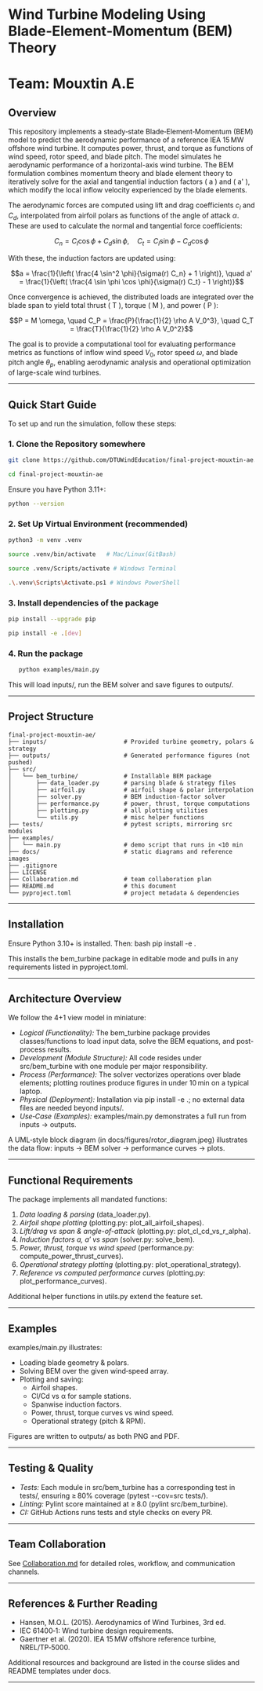 # Wind Turbine Modeling Using Blade‑Element‑Momentum (BEM) Theory

# **Team**: Mouxtin A.E

## **Overview**
This repository implements a steady‑state Blade‑Element‑Momentum (BEM) model to predict the aerodynamic performance of a reference IEA 15 MW offshore wind turbine. It computes power, thrust, and torque as functions of wind speed, rotor speed, and blade pitch. The model simulates he aerodynamic performance of a horizontal-axis wind turbine. The BEM formulation combines momentum theory and blade element theory to iteratively solve for the axial and tangential induction factors \( a \) and \( a' \), which modify the local inflow velocity experienced by the blade elements.

The aerodynamic forces are computed using lift and drag coefficients $c_l$ and $C_d$, interpolated from airfoil polars as functions of the angle of attack $\alpha$. These are used to calculate the normal and tangential force coefficients:

```math
C_n = C_l \cos\phi + C_d \sin\phi, \quad
C_t = C_l \sin\phi - C_d \cos\phi
```

With these, the induction factors are updated using:

```math
a = \frac{1}{\left( \frac{4 \sin^2 \phi}{\sigma(r) C_n} + 1 \right)}, \quad
a' = \frac{1}{\left( \frac{4 \sin \phi \cos \phi}{\sigma(r) C_t} - 1 \right)}
```

Once convergence is achieved, the distributed loads are integrated over the blade span to yield total thrust \( T \), torque \( M \), and power \( P \):

```math
P = M \omega, \quad
C_P = \frac{P}{\frac{1}{2} \rho A V_0^3}, \quad
C_T = \frac{T}{\frac{1}{2} \rho A V_0^2}
```

The goal is to provide a computational tool for evaluating performance metrics as functions of inflow wind speed $V_0$, rotor speed $\omega$, and blade pitch angle $\theta_p$, enabling aerodynamic analysis and operational optimization of large-scale wind turbines.


---

## **Quick Start Guide**
To set up and run the simulation, follow these steps:

### **1️. Clone the Repository somewhere**
```sh
git clone https://github.com/DTUWindEducation/final-project-mouxtin-ae.git
```
```sh
cd final-project-mouxtin-ae
```
Ensure you have Python 3.11+:
```sh
python --version
```
<!-- ```sh
conda create -n windsim python=3.11 -y
conda activate windsim
pip install -r requirements.txt
``` -->

### **2. Set Up Virtual Environment (recommended)**
```sh
python3 -m venv .venv
```
```sh
source .venv/bin/activate   # Mac/Linux(GitBash)
```
```sh
source .venv/Scripts/activate # Windows Terminal
```
```sh
.\.venv\Scripts\Activate.ps1 # Windows PowerShell
```

### **3. Install dependencies of the package**
```sh
pip install --upgrade pip
```
```sh
pip install -e .[dev]
```
   

### **4. Run the package**
```sh
   python examples/main.py
```
   This will load inputs/, run the BEM solver and save figures to outputs/.

---

## **Project Structure**

```text
final-project-mouxtin-ae/
├── inputs/                      # Provided turbine geometry, polars & strategy
├── outputs/                     # Generated performance figures (not pushed)
├── src/
│   └── bem_turbine/             # Installable BEM package
│       ├── data_loader.py       # parsing blade & strategy files
│       ├── airfoil.py           # airfoil shape & polar interpolation
│       ├── solver.py            # BEM induction‐factor solver
│       ├── performance.py       # power, thrust, torque computations
│       ├── plotting.py          # all plotting utilities
│       └── utils.py             # misc helper functions
├── tests/                       # pytest scripts, mirroring src modules
├── examples/
│   └── main.py                  # demo script that runs in <10 min
├── docs/                        # static diagrams and reference images
├── .gitignore
├── LICENSE
├── Collaboration.md             # team collaboration plan
├── README.md                    # this document
└── pyproject.toml               # project metadata & dependencies
```


---

## Installation

Ensure Python 3.10+ is installed. Then:
bash
pip install -e .

This installs the bem_turbine package in editable mode and pulls in any requirements listed in pyproject.toml.

---

## Architecture Overview

We follow the 4+1 view model in miniature:

- *Logical (Functionality):* The bem_turbine package provides classes/functions to load input data, solve the BEM equations, and post-process results.
- *Development (Module Structure):* All code resides under src/bem_turbine with one module per major responsibility.
- *Process (Performance):* The solver vectorizes operations over blade elements; plotting routines produce figures in under 10 min on a typical laptop.
- *Physical (Deployment):* Installation via pip install -e .; no external data files are needed beyond inputs/.
- *Use‐Case (Examples):* examples/main.py demonstrates a full run from inputs → outputs.

A UML‐style block diagram (in docs/figures/rotor_diagram.jpeg) illustrates the data flow: inputs → BEM solver → performance curves → plots.

---

## Functional Requirements

The package implements all mandated functions:

1. *Data loading & parsing* (data_loader.py).
2. *Airfoil shape plotting* (plotting.py: plot_all_airfoil_shapes).
3. *Lift/drag vs span & angle-of-attack* (plotting.py: plot_cl_cd_vs_r_alpha).
4. *Induction factors a, a′ vs span* (solver.py: solve_bem).
5. *Power, thrust, torque vs wind speed* (performance.py: compute_power_thrust_curves).
6. *Operational strategy plotting* (plotting.py: plot_operational_strategy).
7. *Reference vs computed performance curves* (plotting.py: plot_performance_curves).

Additional helper functions in utils.py extend the feature set.

---

## Examples

examples/main.py illustrates:

- Loading blade geometry & polars.
- Solving BEM over the given wind‐speed array.
- Plotting and saving:
  - Airfoil shapes.
  - Cl/Cd vs α for sample stations.
  - Spanwise induction factors.
  - Power, thrust, torque curves vs wind speed.
  - Operational strategy (pitch & RPM).

Figures are written to outputs/ as both PNG and PDF.

---

## Testing & Quality

- *Tests:* Each module in src/bem_turbine has a corresponding test in tests/, ensuring ≥ 80% coverage (pytest --cov=src tests/).
- *Linting:* Pylint score maintained at ≥ 8.0 (pylint src/bem_turbine).
- *CI:* GitHub Actions runs tests and style checks on every PR.

---

## Team Collaboration

See [Collaboration.md](Collaboration.md) for detailed roles, workflow, and communication channels.

---

## References & Further Reading

- Hansen, M.O.L. (2015). Aerodynamics of Wind Turbines, 3rd ed.
- IEC 61400‑1: Wind turbine design requirements.
- Gaertner et al. (2020). IEA 15 MW offshore reference turbine, NREL/TP‑5000.

Additional resources and background are listed in the course slides and README templates under docs.

---
